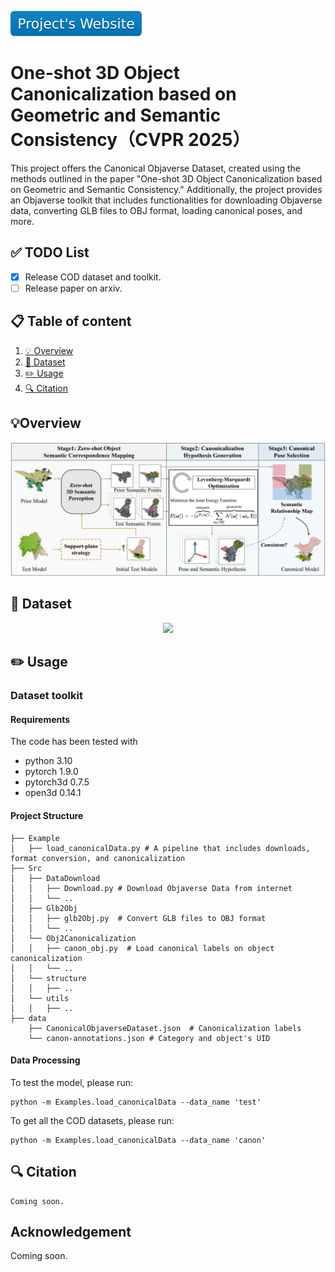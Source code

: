 [![Website Badge](https://raw.githubusercontent.com/referit3d/referit3d/eccv/images/project_website_badge.svg)](https://jinli998.github.io/One-shot_3D_Object_Canonicalization/)

# One-shot 3D Object Canonicalization based on Geometric and Semantic Consistency（CVPR 2025）
This project offers the Canonical Objaverse Dataset, created using the methods outlined in the paper "One-shot 3D Object Canonicalization based on Geometric and Semantic Consistency." Additionally, the project provides an Objaverse toolkit that includes functionalities for downloading Objaverse data, converting GLB files to OBJ format, loading canonical poses, and more.



## ✅ TODO List

 - [x] Release COD dataset and toolkit.
 - [ ] Release paper on arxiv.

 ## 📋 Table of content
 1. [💡 Overview](#1)
 2. [📖 Dataset](#2)
 3. [✏️ Usage](#3)
 4.  [🔍 Citation](#4)

 ## 💡Overview <a name="1"></a> 
<p align="center">
    <img src="./images/method.png" width="750"/> <br />
    <em> 
    </em>
</p>

## 📖 Dataset <a name="2"></a> 
<p align="center">
    <img src="./images/dataset.png" width="750"/> <br />
    <em> 
    </em>
</p>

## ✏️ Usage <a name="3"></a> 
### Dataset toolkit <a name="31"></a> 
#### Requirements
The code has been tested with
- python 3.10
- pytorch 1.9.0
- pytorch3d 0.7.5
- open3d 0.14.1

#### Project Structure
```
├── Example
│   ├── load_canonicalData.py # A pipeline that includes downloads, format conversion, and canonicalization
├── Src
│   ├── DataDownload
│   │   ├── Download.py # Download Objaverse Data from internet
│   │   └── ..
│   ├── Glb2Obj
│   │   ├── glb2Obj.py  # Convert GLB files to OBJ format
│   │   └── ..
│   └── Obj2Canonicalization
│   │   ├── canon_obj.py  # Load canonical labels on object canonicalization
│   │   └── ..
│   └── structure
│   │   ├── ..
│   └── utils
│   │   ├── ..
├── data
    ├── CanonicalObjaverseDataset.json  # Canonicalization labels
    └── canon-annotations.json # Category and object's UID
```

#### Data Processing
To test the model, please run:

```
python -m Examples.load_canonicalData --data_name 'test' 
```

To get all the COD datasets, please run:

```
python -m Examples.load_canonicalData --data_name 'canon' 
```

## 🔍 Citation <a name="4"></a> 

```
Coming soon.
```

## Acknowledgement
Coming soon.
